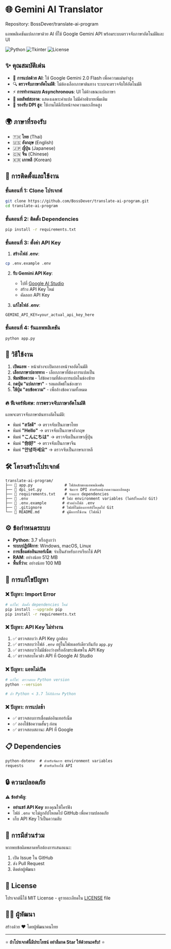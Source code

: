 # 🌐 Gemini AI Translator

Repository: BossDever/translate-ai-program

แอพพลิเคชันแปลภาษาด้วย AI ที่ใช้ Google Gemini API พร้อมระบบตรวจจับภาษาอัตโนมัติและ UI 

![Python](https://img.shields.io/badge/Python-3.7+-blue.svg)
![Tkinter](https://img.shields.io/badge/GUI-Tkinter-green.svg)
![License](https://img.shields.io/badge/License-MIT-yellow.svg)

## ✨ คุณสมบัติเด่น

- 🤖 **การแปลด้วย AI**: ใช้ Google Gemini 2.0 Flash เพื่อความแม่นยำสูง
- 🔍 **ตรวจจับภาษาอัตโนมัติ**: ไม่ต้องเลือกภาษาต้นทาง ระบบจะตรวจจับให้อัตโนมัติ
- ⚡ **การทำงานแบบ Asynchronous**: UI ไม่ค้างขณะแปลภาษา
- 🎯 **ผลลัพธ์สะอาด**: แสดงเฉพาะคำแปล ไม่มีคำอธิบายเพิ่มเติม
- 📱 **รองรับ DPI สูง**: ใช้งานได้ดีกับหน้าจอความละเอียดสูง

## 🌍 ภาษาที่รองรับ

- 🇹🇭 **ไทย** (Thai)
- 🇺🇸 **อังกฤษ** (English) 
- 🇯🇵 **ญี่ปุ่น** (Japanese)
- 🇨🇳 **จีน** (Chinese)
- 🇰🇷 **เกาหลี** (Korean)

## 🚀 การติดตั้งและใช้งาน

### ขั้นตอนที่ 1: Clone โปรเจกต์
```bash
git clone https://github.com/BossDever/translate-ai-program.git
cd translate-ai-program
```

### ขั้นตอนที่ 2: ติดตั้ง Dependencies
```bash
pip install -r requirements.txt
```

### ขั้นตอนที่ 3: ตั้งค่า API Key

1. **สร้างไฟล์ .env**:
```bash
cp .env.example .env
```

2. **รับ Gemini API Key**:
   - ไปที่ [Google AI Studio](https://makersuite.google.com/app/apikey)
   - สร้าง API Key ใหม่
   - คัดลอก API Key

3. **แก้ไขไฟล์ .env**:
```env
GEMINI_API_KEY=your_actual_api_key_here
```

### ขั้นตอนที่ 4: รันแอพพลิเคชัน
```bash
python app.py
```

## 📖 วิธีใช้งาน

1. **เปิดแอพ** - หน้าต่างจะเปิดกลางหน้าจออัตโนมัติ
2. **เลือกภาษาปลายทาง** - เลือกภาษาที่ต้องการแปลเป็น
3. **พิมพ์ข้อความ** - ใส่ข้อความที่ต้องการแปลในช่องซ้าย
4. **กดปุ่ม "แปลภาษา"** - รอผลลัพธ์ในช่องขวา
5. **ใช้ปุ่ม "ลบข้อความ"** - เพื่อล้างข้อความทั้งหมด

### 🔥 ฟีเจอร์พิเศษ: การตรวจจับภาษาอัตโนมัติ

แอพจะตรวจจับภาษาต้นทางอัตโนมัติ:
- พิมพ์ **"สวัสดี"** → ตรวจจับเป็นภาษาไทย
- พิมพ์ **"Hello"** → ตรวจจับเป็นภาษาอังกฤษ  
- พิมพ์ **"こんにちは"** → ตรวจจับเป็นภาษาญี่ปุ่น
- พิมพ์ **"你好"** → ตรวจจับเป็นภาษาจีน
- พิมพ์ **"안녕하세요"** → ตรวจจับเป็นภาษาเกาหลี

## 🛠️ โครงสร้างโปรเจกต์

```
translate-ai-program/
├── 📄 app.py              # ไฟล์หลักของแอพพลิเคชัน
├── 📄 dpi_set.py          # จัดการ DPI สำหรับหน้าจอความละเอียดสูง
├── 📄 requirements.txt    # รายการ dependencies
├── 📄 .env               # ไฟล์ environment variables (ไม่อัปโหลดไป Git)
├── 📄 .env.example       # ตัวอย่างไฟล์ .env
├── 📄 .gitignore         # ไฟล์ที่ไม่ต้องการอัปโหลดไป Git
└── 📄 README.md          # คู่มือการใช้งาน (ไฟล์นี้)
```

## ⚙️ ข้อกำหนดระบบ

- **Python**: 3.7 หรือสูงกว่า
- **ระบบปฏิบัติการ**: Windows, macOS, Linux
- **การเชื่อมต่ออินเทอร์เน็ต**: จำเป็นสำหรับการเรียกใช้ API
- **RAM**: อย่างน้อย 512 MB
- **พื้นที่ว่าง**: อย่างน้อย 100 MB

## 🔧 การแก้ไขปัญหา

### ❌ ปัญหา: Import Error
```bash
# แก้ไข: ติดตั้ง dependencies ใหม่
pip install --upgrade pip
pip install -r requirements.txt
```

### ❌ ปัญหา: API Key ไม่ทำงาน
1. ✅ ตรวจสอบว่า API Key ถูกต้อง
2. ✅ ตรวจสอบว่าไฟล์ `.env` อยู่ในโฟลเดอร์เดียวกันกับ `app.py`
3. ✅ ตรวจสอบว่าไม่มีช่องว่างหรืออักขระพิเศษใน API Key
4. ✅ ตรวจสอบโควต้า API ที่ Google AI Studio

### ❌ ปัญหา: แอพไม่เปิด
```bash
# แก้ไข: ตรวจสอบ Python version
python --version

# ถ้า Python < 3.7 ให้อัปเกรด Python
```

### ❌ ปัญหา: การแปลช้า
- ✅ ตรวจสอบการเชื่อมต่ออินเทอร์เน็ต
- ✅ ลองใช้ข้อความสั้นๆ ก่อน
- ✅ ตรวจสอบสถานะ API ที่ Google

## 📋 Dependencies

```txt
python-dotenv  # สำหรับจัดการ environment variables
requests       # สำหรับเรียกใช้ API
```

## 🔒 ความปลอดภัย

⚠️ **ข้อสำคัญ**: 
- **อย่าแชร์ API Key** ของคุณให้ใครฟัง
- ไฟล์ `.env` จะไม่ถูกอัปโหลดไป GitHub เพื่อความปลอดภัย
- เก็บ API Key ไว้เป็นความลับ

## 🤝 การมีส่วนร่วม

หากพบข้อผิดพลาดหรือต้องการเสนอแนะ:
1. เปิด Issue ใน GitHub
2. ส่ง Pull Request
3. ติดต่อผู้พัฒนา

## 📄 License

โปรเจกต์นี้ใช้ MIT License - ดูรายละเอียดใน [LICENSE](LICENSE) file

## 👨‍💻 ผู้พัฒนา

สร้างด้วย ❤️ โดยผู้พัฒนาคนไทย

---

⭐ **ถ้าโปรเจกต์นี้มีประโยชน์ อย่าลืมกด Star ให้ด้วยนะครับ!** ⭐